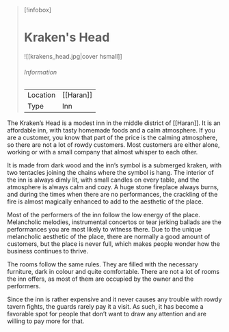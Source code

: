 
> [!infobox]
> # Kraken's Head
> ![[krakens_head.jpg|cover hsmall]]
> ###### Information
> | | |
> |---|---|
> | Location | [[Haran]] |
> | Type | Inn |

The Kraken’s Head is a modest inn in the middle district of [[Haran]]. It is an affordable inn, with tasty homemade foods and a calm atmosphere. If you are a customer, you know that part of the price is the calming atmosphere, so there are not a lot of rowdy customers. Most customers are either alone, working or with a small company that almost whisper to each other.

It is made from dark wood and the inn’s symbol is a submerged kraken, with two tentacles joining the chains where the symbol is hang. The interior of the inn is always dimly lit, with small candles on every table, and the atmosphere is always calm and cozy. A huge stone fireplace always burns, and during the times when there are no performances, the crackling of the fire is almost magically enhanced to add to the aesthetic of the place.

Most of the performers of the inn follow the low energy of the place. Melancholic melodies, instrumental concertos or tear jerking ballads are the performances you are most likely to witness there. Due to the unique melancholic aesthetic of the place, there are normally a good amount of customers, but the place is never full, which makes people wonder how the business continues to thrive.

The rooms follow the same rules. They are filled with the necessary furniture, dark in colour and quite comfortable. There are not a lot of rooms the inn offers, as most of them are occupied by the owner and the performers.

Since the inn is rather expensive and it never causes any trouble with rowdy tavern fights, the guards rarely pay it a visit. As such, it has become a favorable spot for people that don’t want to draw any attention and are willing to pay more for that.
